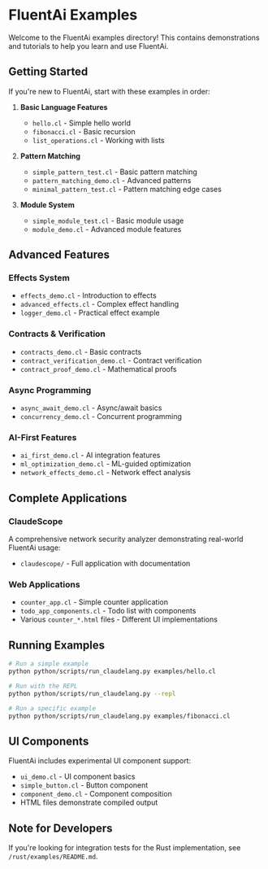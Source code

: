 # FluentAi Examples

Welcome to the FluentAi examples directory! This contains demonstrations and tutorials to help you learn and use FluentAi.

## Getting Started

If you're new to FluentAi, start with these examples in order:

1. **Basic Language Features**
   - `hello.cl` - Simple hello world
   - `fibonacci.cl` - Basic recursion
   - `list_operations.cl` - Working with lists

2. **Pattern Matching**
   - `simple_pattern_test.cl` - Basic pattern matching
   - `pattern_matching_demo.cl` - Advanced patterns
   - `minimal_pattern_test.cl` - Pattern matching edge cases

3. **Module System**
   - `simple_module_test.cl` - Basic module usage
   - `module_demo.cl` - Advanced module features

## Advanced Features

### Effects System
- `effects_demo.cl` - Introduction to effects
- `advanced_effects.cl` - Complex effect handling
- `logger_demo.cl` - Practical effect example

### Contracts & Verification
- `contracts_demo.cl` - Basic contracts
- `contract_verification_demo.cl` - Contract verification
- `contract_proof_demo.cl` - Mathematical proofs

### Async Programming
- `async_await_demo.cl` - Async/await basics
- `concurrency_demo.cl` - Concurrent programming

### AI-First Features
- `ai_first_demo.cl` - AI integration features
- `ml_optimization_demo.cl` - ML-guided optimization
- `network_effects_demo.cl` - Network effect analysis

## Complete Applications

### ClaudeScope
A comprehensive network security analyzer demonstrating real-world FluentAi usage:
- `claudescope/` - Full application with documentation

### Web Applications
- `counter_app.cl` - Simple counter application
- `todo_app_components.cl` - Todo list with components
- Various `counter_*.html` files - Different UI implementations

## Running Examples

```bash
# Run a simple example
python python/scripts/run_claudelang.py examples/hello.cl

# Run with the REPL
python python/scripts/run_claudelang.py --repl

# Run a specific example
python python/scripts/run_claudelang.py examples/fibonacci.cl
```

## UI Components

FluentAi includes experimental UI component support:
- `ui_demo.cl` - UI component basics
- `simple_button.cl` - Button component
- `component_demo.cl` - Component composition
- HTML files demonstrate compiled output

## Note for Developers

If you're looking for integration tests for the Rust implementation, see `/rust/examples/README.md`.